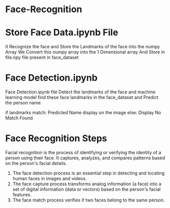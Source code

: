 # Face-Recognition

# Store Face Data.ipynb File 
It Recognize the face and Store the Landmarks of the face into the numpy Array
We Convert this numpy array into the 1 Dimensional array
And Store in file.npy file present in face_dataset


# Face Detection.ipynb
Face Detection.ipynb file Detect the landmarks of the face and
machine learning model find these face landmarks in the face_dataset
and Predict the person name

if landmarks match:
  Predicted Name display on the image
else:
  Display No Match Found

# Face Recognition Steps
Facial recognition is the process of identifying or verifying the identity of a person using their face. It captures, analyzes, and compares patterns based on the person's facial details.

1. The face detection process is an essential step in detecting and locating human faces in images and videos.
2. The face capture process transforms analog information (a face) into a set of digital information (data or vectors) based on the person's facial features.
3. The face match process verifies if two faces belong to the same person.

